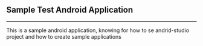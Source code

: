 ## Sample Test Android Application

---

This is a sample android application, knowing for how to se andrid-studio project and how to create sample applications



